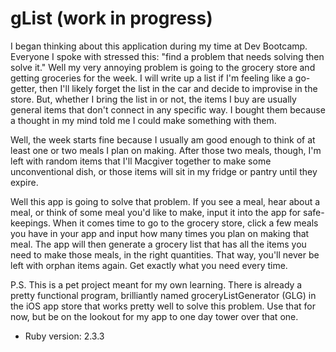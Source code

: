 # gList (work in progress)

I began thinking about this application during my time at Dev Bootcamp. Everyone I spoke with stressed this: "find a problem that needs solving then solve it." Well my very annoying problem is going to the grocery store and getting groceries for the week. I will write up a list if I'm feeling like a go-getter, then I'll likely forget the list in the car and decide to improvise in the store. But, whether I bring the list in or not, the items I buy are usually general items that don't connect in any specific way. I bought them because a thought in my mind told me I could make something with them.

Well, the week starts fine because I usually am good enough to think of at least one or two meals I plan on making. After those two meals, though, I'm left with random items that I'll Macgiver together to make some unconventional dish, or those items will sit in my fridge or pantry until they expire.

Well this app is going to solve that problem. If you see a meal, hear about a meal, or think of some meal you'd like to make, input it into the app for safe-keepings. When it comes time to go to the grocery store, click a few meals you have in your app and input how many times you plan on making that meal. The app will then generate a grocery list that has all the items you need to make those meals, in the right quantities. That way, you'll never be left with orphan items again. Get exactly what you need every time.

P.S. This is a pet project meant for my own learning. There is already a pretty functional program, brilliantly named  groceryListGenerator (GLG) in the iOS app store that works pretty well to solve this problem. Use that for now, but be on the lookout for my app to one day tower over that one.

* Ruby version: 2.3.3
